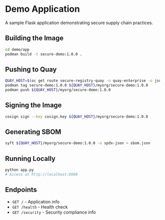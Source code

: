 # Demo Application

A sample Flask application demonstrating secure supply chain practices.

## Building the Image

```bash
cd demo/app
podman build -t secure-demo:1.0.0 .
```

## Pushing to Quay

```bash
QUAY_HOST=$(oc get route secure-registry-quay -n quay-enterprise -o jsonpath='{.spec.host}')
podman tag secure-demo:1.0.0 ${QUAY_HOST}/myorg/secure-demo:1.0.0
podman push ${QUAY_HOST}/myorg/secure-demo:1.0.0
```

## Signing the Image

```bash
cosign sign --key cosign.key ${QUAY_HOST}/myorg/secure-demo:1.0.0
```

## Generating SBOM

```bash
syft ${QUAY_HOST}/myorg/secure-demo:1.0.0 -o spdx-json > sbom.json
```

## Running Locally

```bash
python app.py
# Access at http://localhost:8080
```

## Endpoints

- `GET /` - Application info
- `GET /health` - Health check
- `GET /security` - Security compliance info
